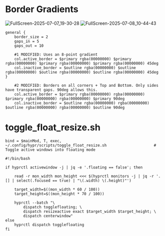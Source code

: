 # Border Gradients
![FullScreen-2025-07-07_19-30-28](https://github.com/user-attachments/assets/918430a6-56c5-4bcd-8117-6841ba0995df)
![FullScreen-2025-07-08_10-44-43](https://github.com/user-attachments/assets/036eaa90-7364-421f-945c-3c6d59bfdb9e)

`````
general {
    border_size = 2
    gaps_in = 5
    gaps_out = 10

    #1 MODIFIED: Uses an 8-point gradient
    col.active_border = $primary rgba(00000000) $primary rgba(00000000) $primary rgba(00000000) $primary rgba(00000000) 45deg
    col.inactive_border = $outline rgba(00000000) $outline rgba(00000000) $outline rgba(00000000) $outline rgba(00000000) 45deg
}
`````
`````
    #2 MODIFIED: Borders on all corners + Top and Bottom. Only sides have transparent gaps. 90deg allows this.
    col.active_border = $primary rgba(00000000) rgba(00000000) $primary rgba(00000000) rgba(00000000) $primary 90deg
    col.inactive_border = $outline rgba(00000000) rgba(00000000) $outline rgba(00000000) rgba(00000000) $outline 90deg

`````

# toggle_float_resize.sh

`````
bind = $mainMod, T, exec, ~/.config/hypr/scripts/toggle_float_resize.sh                     # Toggle active windows into floating mode
`````

`````
#!/bin/bash

if hyprctl activewindow -j | jq -e '.floating == false'; then

    read -r mon_width mon_height <<< $(hyprctl monitors -j | jq -r '.[] | select(.focused == true) | "\(.width) \(.height)"')

    target_width=$((mon_width * 60 / 100))
    target_height=$((mon_height * 70 / 100))

    hyprctl --batch "\
        dispatch togglefloating; \
        dispatch resizeactive exact $target_width $target_height; \
        dispatch centerwindow"
else
    hyprctl dispatch togglefloating
fi
`````
